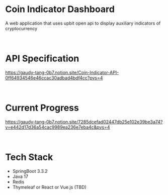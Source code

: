 # Coin Indicator Dashboard
A web application that uses upbit open api to display auxiliary indicators of cryptocurrency

<br>

# API Specification
https://gaudy-tang-0b7.notion.site/Coin-Indicator-API-0ff64934546e46ccac30adbad4bdf4cc?pvs=4

<br>

# Current Progress
https://gaudy-tang-0b7.notion.site/7285dcefad02447db25e102e39be3a74?v=e442d17d36a54cac9989ea236e7eba4c&pvs=4

<br>

# Tech Stack
- SpringBoot 3.3.2
- Java 17
- Redis
- Thymeleaf or React or Vue.js (TBD)
